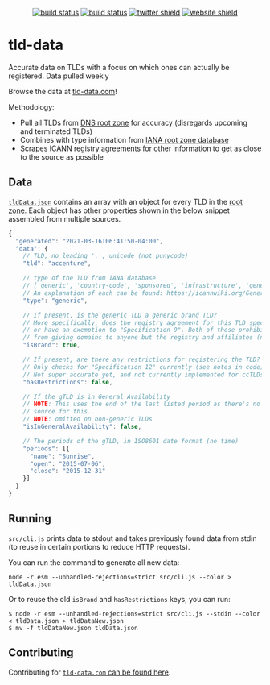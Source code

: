 <p align="center">
    <a href="https://github.com/Cobertos/tld-data/actions" target="_blank"><img alt="build status" src="https://github.com/Cobertos/tld-data/workflows/Package%20Tests/badge.svg"></a>
    <a href="https://github.com/Cobertos/tld-data/actions" target="_blank"><img alt="build status" src="https://github.com/Cobertos/tld-data/workflows/Fetch%20Data/badge.svg"></a>
    <a href="https://twitter.com/cobertos" target="_blank"><img alt="twitter shield" src="https://img.shields.io/badge/twitter-%40cobertos-0084b4.svg"></a>
    <a href="https://cobertos.com" target="_blank"><img alt="website shield" src="https://img.shields.io/badge/website-cobertos.com-888888.svg"></a>
</p>

# tld-data

Accurate data on TLDs with a focus on which ones can actually be registered. Data pulled weekly

Browse the data at [tld-data.com](https://tld-data.com)!

Methodology:

* Pull all TLDs from [DNS root zone](http://www.internic.net/domain/root.zone) for accuracy (disregards upcoming and terminated TLDs)
* Combines with type information from [IANA root zone database](https://www.iana.org/domains/root/db)
* Scrapes ICANN registry agreements for other information to get as close to the source as possible

## Data

[`tldData.json`](tldData.json) contains an array with an object for every TLD in the [root zone](http://www.internic.net/domain/root.zone). Each object has other properties shown in the below snippet assembled from multiple sources.

```javascript
{
  "generated": "2021-03-16T06:41:50-04:00",
  "data": {
    // TLD, no leading '.', unicode (not punycode)
    "tld": "accenture",

    // type of the TLD from IANA database
    // ['generic', 'country-code', 'sponsored', 'infrastructure', 'generic-restricted', 'test']
    // An explanation of each can be found: https://icannwiki.org/Generic_top-level_domain
    "type": "generic",

    // If present, is the generic TLD a generic brand TLD?
    // More specifically, does the registry agreement for this TLD specify "Specification 13"
    // or have an exemption to "Specification 9". Both of these prohibit the registry
    // from giving domains to anyone but the registry and affiliates (no third parties).
    "isBrand": true,

    // If present, are there any restrictions for registering the TLD?
    // Only checks for "Specification 12" currently (see notes in code)
    // Not super accurate yet, and not currently implemented for ccTLDs!
    "hasRestrictions": false,

    // If the gTLD is in General Availability
    // NOTE: This uses the end of the last listed period as there's no public data
    // source for this...
    // NOTE: omitted on non-generic TLDs
    "isInGeneralAvailability": false,

    // The periods of the gTLD, in ISO8601 date format (no time)
    "periods": [{
      "name": "Sunrise",
      "open": "2015-07-06",
      "close": "2015-12-31"
    }]
  }
}
```

## Running

`src/cli.js` prints data to stdout and takes previously found data from stdin (to reuse in certain portions to reduce HTTP requests).

You can run the command to generate all new data:

`node -r esm --unhandled-rejections=strict src/cli.js --color > tldData.json`

Or to reuse the old `isBrand` and `hasRestrictions` keys, you can run:

```console
$ node -r esm --unhandled-rejections=strict src/cli.js --stdin --color < tldData.json > tldDataNew.json
$ mv -f tldDataNew.json tldData.json
```

## Contributing

Contributing for [`tld-data.com` can be found here](https://github.com/Cobertos/tld-data.com).